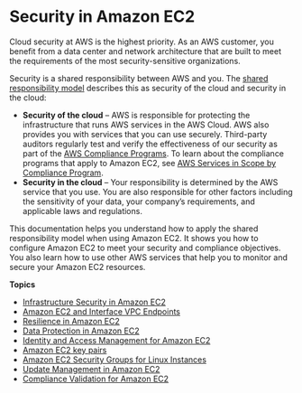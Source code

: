 # Security in Amazon EC2<a name="ec2-security"></a>

Cloud security at AWS is the highest priority\. As an AWS customer, you benefit from a data center and network architecture that are built to meet the requirements of the most security\-sensitive organizations\.

Security is a shared responsibility between AWS and you\. The [shared responsibility model](http://aws.amazon.com/compliance/shared-responsibility-model/) describes this as security of the cloud and security in the cloud:
+ **Security of the cloud** – AWS is responsible for protecting the infrastructure that runs AWS services in the AWS Cloud\. AWS also provides you with services that you can use securely\. Third\-party auditors regularly test and verify the effectiveness of our security as part of the [AWS Compliance Programs](http://aws.amazon.com/compliance/programs/)\. To learn about the compliance programs that apply to Amazon EC2, see [AWS Services in Scope by Compliance Program](http://aws.amazon.com/compliance/services-in-scope/)\.
+ **Security in the cloud** – Your responsibility is determined by the AWS service that you use\. You are also responsible for other factors including the sensitivity of your data, your company’s requirements, and applicable laws and regulations\.

This documentation helps you understand how to apply the shared responsibility model when using Amazon EC2\. It shows you how to configure Amazon EC2 to meet your security and compliance objectives\. You also learn how to use other AWS services that help you to monitor and secure your Amazon EC2 resources\.

**Topics**
+ [Infrastructure Security in Amazon EC2](infrastructure-security.md)
+ [Amazon EC2 and Interface VPC Endpoints](interface-vpc-endpoints.md)
+ [Resilience in Amazon EC2](disaster-recovery-resiliency.md)
+ [Data Protection in Amazon EC2](data-protection.md)
+ [Identity and Access Management for Amazon EC2](security-iam.md)
+ [Amazon EC2 key pairs](ec2-key-pairs.md)
+ [Amazon EC2 Security Groups for Linux Instances](ec2-security-groups.md)
+ [Update Management in Amazon EC2](update-management.md)
+ [Compliance Validation for Amazon EC2](compliance-validation.md)